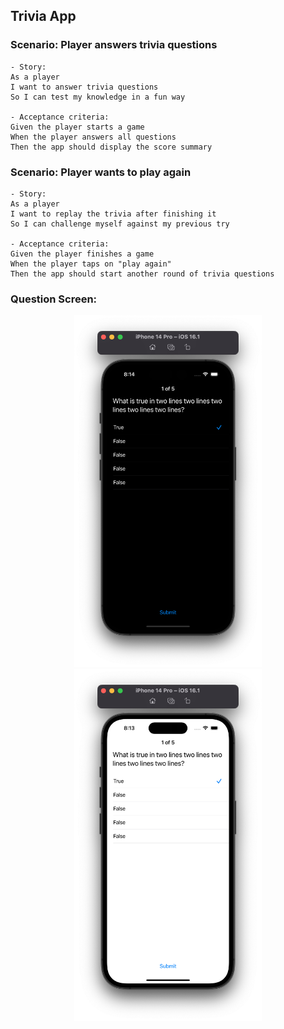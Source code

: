 ## Trivia App

### Scenario: Player answers trivia questions
```
- Story:
As a player
I want to answer trivia questions
So I can test my knowledge in a fun way

- Acceptance criteria:
Given the player starts a game
When the player answers all questions
Then the app should display the score summary
```

### Scenario: Player wants to play again
```
- Story:
As a player
I want to replay the trivia after finishing it
So I can challenge myself against my previous try

- Acceptance criteria:
Given the player finishes a game
When the player taps on "play again"
Then the app should start another round of trivia questions
```

### Question Screen:

<p float="left" align="middle">
  <img src="TRIVIA_QUESTION_dark.png" width="300" />
  <img src="TRIVIA_QUESTION_light.png" width="300" />
</p>